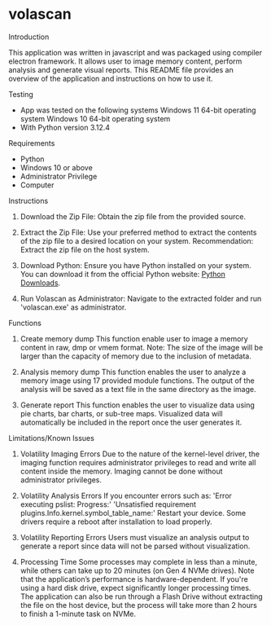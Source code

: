# volascan

Introduction

This application was written in javascript and was packaged using compiler electron framework. It allows user to image memory content, perform analysis and generate visual reports. 
This README file provides an overview of the application and instructions on how to use it.



Testing

- App was tested on the following systems
   Windows 11 64-bit operating system
   Windows 10 64-bit operating system
- With Python 
   version 3.12.4



Requirements

- Python
- Windows 10 or above
- Administrator Privilege
- Computer 



Instructions

1. Download the Zip File: Obtain the zip file from the provided source.

2. Extract the Zip File: Use your preferred method to extract the contents of the zip file to a desired location on your system.
Recommendation: Extract the zip file on the host system.

3. Download Python: Ensure you have Python installed on your system. You can download it from the official Python website: [Python Downloads](https://www.python.org/downloads/).

4. Run Volascan as Administrator: Navigate to the extracted folder and run 'volascan.exe' as administrator.



Functions

1. Create memory dump
This function enable user to image a memory content in raw, dmp or vmem format.
Note: The size of the image will be larger than the capacity of memory due to the inclusion of metadata.

2. Analysis memory dump
This function enables the user to analyze a memory image using 17 provided module functions.
The output of the analysis will be saved as a text file in the same directory as the image.

3. Generate report
This function enables the user to visualize data using pie charts, bar charts, or sub-tree maps.
Visualized data will automatically be included in the report once the user generates it.



Limitations/Known Issues

1. Volatility Imaging Errors
Due to the nature of the kernel-level driver, the imaging function requires administrator privileges to read and write all content inside the memory.
Imaging cannot be done without administrator privileges.

2. Volatility Analysis Errors
If you encounter errors such as:
  'Error executing pslist: Progress:'
  'Unsatisfied requirement plugins.Info.kernel.symbol_table_name:'
Restart your device. Some drivers require a reboot after installation to load properly.

3. Volatility Reporting Errors
Users must visualize an analysis output to generate a report since data will not be parsed without visualization.

4. Processing Time
Some processes may complete in less than a minute, while others can take up to 20 minutes (on Gen 4 NVMe drives).
Note that the application’s performance is hardware-dependent. If you're using a hard disk drive, expect significantly longer processing times.
The application can also be run through a Flash Drive without extracting the file on the host device, but the process will take more than 2 hours to finish a 1-minute task on NVMe.



